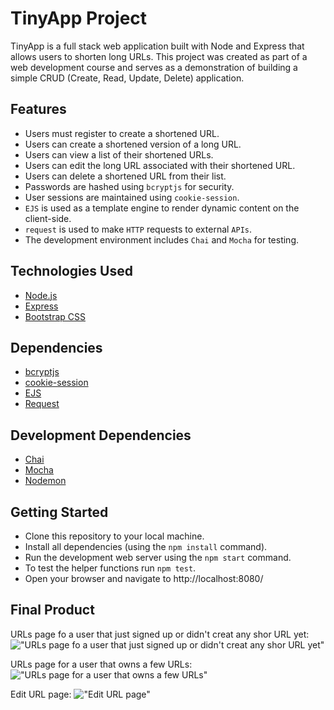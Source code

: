 # TinyApp Project

TinyApp is a full stack web application built with Node and Express that allows users to shorten long URLs. This project was created as part of a web development course and serves as a demonstration of building a simple CRUD (Create, Read, Update, Delete) application.

## Features

- Users must register to create a shortened URL.
- Users can create a shortened version of a long URL.
- Users can view a list of their shortened URLs.
- Users can edit the long URL associated with their shortened URL.
- Users can delete a shortened URL from their list.
- Passwords are hashed using `bcryptjs` for security.
- User sessions are maintained using `cookie-session`.
- `EJS` is used as a template engine to render dynamic content on the client-side.
- `request` is used to make `HTTP` requests to external `APIs`.
- The development environment includes `Chai` and `Mocha` for testing.

## Technologies Used

- [Node.js](https://nodejs.org/en)
- [Express](https://expressjs.com/)
- [Bootstrap CSS](https://getbootstrap.com/docs/4.3/getting-started/introduction/#:~:text=Specifically%2C%20they%20require%20jQuery%2C%20Popper,and%20our%20own%20JavaScript%20plugins.)

## Dependencies

- [bcryptjs](https://www.npmjs.com/package/bcryptjs)
- [cookie-session](https://www.npmjs.com/package/cookie-session)
- [EJS](https://ejs.co/)
- [Request](https://www.npmjs.com/package/request)

## Development Dependencies

- [Chai](https://www.npmjs.com/package/chai)
- [Mocha](https://www.npmjs.com/package/mocha)
- [Nodemon](https://www.npmjs.com/package/nodemon)

## Getting Started

- Clone this repository to your local machine.
- Install all dependencies (using the `npm install` command).
- Run the development web server using the `npm start` command.
- To test the helper functions run `npm test`.
- Open your browser and navigate to http://localhost:8080/

## Final Product

URLs page fo a user that just signed up or didn't creat any shor URL yet:
!["URLs page fo a user that just signed up or didn't creat any shor URL yet"](https://github.com/NacarateJ/tinyapp/blob/master/docs/urls-page.png?raw=true)

URLs page for a user that owns a few URLs:
!["URLs page for a user that owns a few URLs"](https://github.com/NacarateJ/tinyapp/blob/master/docs/urls-page2.png?raw=true)

Edit URL page:
!["Edit URL page"](https://github.com/NacarateJ/tinyapp/blob/master/docs/edit-page.png?raw=true)

